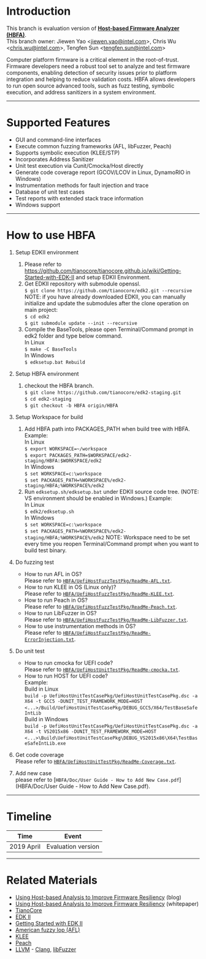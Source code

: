 # Introduction

This branch is evaluation version of [**Host-based Firmware Analyzer (HBFA)**](https://firmware.intel.com/sites/default/files/Intel_UsingHBFAtoImprovePlatformResiliency.pdf).  
This branch owner: Jiewen Yao <[jiewen.yao@intel.com](mailto:jiewen.yao@intel.com)>, Chris Wu <[chris.wu@intel.com](mailto:chris.wu@intel.com)>, Tengfen Sun <[tengfen.sun@intel.com](mailto:tengfen.sun@intel.com)>

Computer platform firmware is a critical element in the root-of-trust. Firmware developers need a robust tool set to analyze and test firmware components, enabling detection of security issues prior to platform integration and helping to reduce validation costs. HBFA allows developers to run open source advanced tools, such as fuzz testing, symbolic execution, and address sanitizers in a system environment.

---

# Supported Features

* GUI and command-line interfaces
* Execute common fuzzing frameworks (AFL, libFuzzer, Peach)
* Supports symbolic execution (KLEE/STP)
* Incorporates Address Sanitizer
* Unit test execution via Cunit/Cmocka/Host directly 
* Generate code coverage report (GCOV/LCOV in Linux, DynamoRIO in Windows)
* Instrumentation methods for fault injection and trace
* Database of unit test cases
* Test reports with extended stack trace information
* Windows support

---

# How to use HBFA

1. Setup EDKII environment  
    1) Please refer to https://github.com/tianocore/tianocore.github.io/wiki/Getting-Started-with-EDK-II and setup EDKII Environment.  
    2) Get EDKII repository with submodule openssl.  
    `$ git clone https://github.com/tianocore/edk2.git --recursive`  
    NOTE: if you have already downloaded EDKII, you can manually initialize and update the submodules after the clone operation on main project:  
    `$ cd edk2`  
    `$ git submodule update --init --recursive`  
    3) Compile the BaseTools, please open Terminal/Command prompt in edk2 folder and type below command.  
    In Linux  
    `$ make -C BaseTools`  
    In Windows  
    `$ edksetup.bat Rebuild`  

2. Setup HBFA environment  
    1) checkout the HBFA branch.  
    `$ git clone https://github.com/tianocore/edk2-staging.git`  
    `$ cd edk2-staging`  
    `$ git checkout -b HBFA origin/HBFA`  

3. Setup Workspace for build  
    1) Add HBFA path into PACKAGES_PATH when build tree with HBFA.  
    Example:  
    In Linux  
    `$ export WORKSPACE=~/workspace`  
    `$ export PACKAGES_PATH=$WORKSPACE/edk2-staging/HBFA:$WORKSPACE/edk2`  
    In Windows  
    `$ set WORKSPACE=c:\workspace`  
    `$ set PACKAGES_PATH=%WORKSPACE%/edk2-staging/HBFA;%WORKSPACE%/edk2`
    3) Run `edksetup.sh/edksetup.bat` under EDKII source code tree. (NOTE: VS environment should be enabled in Windows.)
    Example:  
    In Linux  
    `$ edk2/edksetup.sh`    
    In Windows  
    `$ set WORKSPACE=c:\workspace`  
    `$ set PACKAGES_PATH=%WORKSPACE%/edk2-staging/HBFA;%WORKSPACE%/edk2`
    NOTE: Workspace need to be set every time you reopen Terminal/Command prompt when you want to build test binary.

4. Do fuzzing test  
    * How to run AFL in OS?  
    Please refer to [`HBFA/UefiHostFuzzTestPkg/ReadMe-AFL.txt`](HBFA/UefiHostFuzzTestPkg/ReadMe-AFL.txt).
    * How to run KLEE in OS (Linux only)?  
    Please refer to [`HBFA/UefiHostFuzzTestPkg/ReadMe-KLEE.txt`](HBFA/UefiHostFuzzTestPkg/ReadMe-KLEE.txt).
    * How to run Peach in OS?  
    Please refer to [`HBFA/UefiHostFuzzTestPkg/ReadMe-Peach.txt`](HBFA/UefiHostFuzzTestPkg/ReadMe-Peach.txt).
    * How to run LibFuzzer in OS?  
    Please refer to [`HBFA/UefiHostFuzzTestPkg/ReadMe-LibFuzzer.txt`](HBFA/UefiHostFuzzTestPkg/ReadMe-LibFuzzer.txt).
    * How to use instrumentation methods in OS?  
    Please refer to [`HBFA/UefiHostFuzzTestPkg/ReadMe-ErrorInjection.txt`](HBFA/UefiHostFuzzTestPkg/ReadMe-ErrorInjection.txt).

5. Do unit test  
    *  How to run cmocka for UEFI code?  
    Please refer to [`HBFA/UefiHostUnitTestPkg/ReadMe-cmocka.txt`](HBFA/UefiHostUnitTestPkg/ReadMe-cmocka.txt).
    * How to run HOST for UEFI code?  
    Example:  
    Build in Linux  
    `build -p UefiHostUnitTestCasePkg/UefiHostUnitTestCasePkg.dsc -a X64 -t GCC5 -DUNIT_TEST_FRAMEWORK_MODE=HOST`  
    `<...>/Build/UefiHostUnitTestCasePkg/DEBUG_GCC5/X64/TestBaseSafeIntLib`  
    Build in Windows  
    `build -p UefiHostUnitTestCasePkg/UefiHostUnitTestCasePkg.dsc -a X64 -t VS2015x86 -DUNIT_TEST_FRAMEWORK_MODE=HOST`  
    `<...>\Build\UefiHostUnitTestCasePkg\DEBUG_VS2015x86\X64\TestBaseSafeIntLib.exe`

6. Get code coverage  
    Please refer to [`HBFA/UefiHostUnitTestPkg/ReadMe-Coverage.txt`](HBFA/UefiHostUnitTestPkg/ReadMe-Coverage.txt).  

7. Add new case  
    please refer to [`HBFA/Doc/User Guide - How to Add New Case.pdf`](HBFA/Doc/User Guide - How to Add New Case.pdf).  

---

# Timeline
| Time | Event |
|---|---|
| 2019 April | Evaluation version |

---

# Related Materials

* [Using Host-based Analysis to Improve Firmware Resiliency](https://software.intel.com/en-us/blogs/2019/02/25/using-host-based-analysis-to-improve-firmware-resiliency) (blog)
* [Using Host-based Analysis to Improve Firmware Resiliency](https://firmware.intel.com/sites/default/files/Intel_UsingHBFAtoImprovePlatformResiliency.pdf) (whitepaper)
* [TianoCore](http://www.tianocore.org)
* [EDK II](https://github.com/tianocore/tianocore.github.io/wiki/EDK-II)
* [Getting Started with EDK II](https://github.com/tianocore/tianocore.github.io/wiki/Getting-Started-with-EDK-II)
* [American fuzzy lop (AFL)](http://lcamtuf.coredump.cx/afl)
* [KLEE](http://klee.github.io/)
* [Peach](http://community.peachfuzzer.com/v3/PeachQuickStart.html)
* [LLVM](http://llvm.org/) - [Clang](http://clang.llvm.org/get_started.html), [libFuzzer](https://llvm.org/docs/LibFuzzer.html)